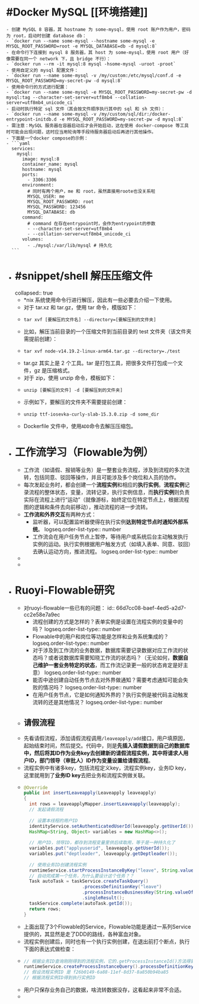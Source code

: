 # #Docker MySQL [[环境搭建]]
	- 创建 MySQL 8 容器，其 hostname 为 some-mysql，使用 root 账户作为用户，密码为 root，启动时创建 database db：
	- `docker run --name some-mysql --hostname some-mysql -e MYSQL_ROOT_PASSWORD=root -e MYSQL_DATABASE=db -d mysql:8`
	- 在命令行下连接到 mysql 8 服务器，其 host 为 some-mysql，使用 root 用户（好像需要在同一个 network 下，且 bridge 不行）：
	- `docker run --rm -it mysql:8 mysql -hsome-mysql -uroot -proot`
	- 使用自定义的 mysql 配置文件：
	- `docker run --name some-mysql -v /my/custom:/etc/mysql/conf.d -e MYSQL_ROOT_PASSWORD=my-secret-pw -d mysql:8`
	- 使用命令行的方式进行配置：
	- `docker run --name some-mysql -e MYSQL_ROOT_PASSWORD=my-secret-pw -d mysql:tag --character-set-server=utf8mb4 --collation-server=utf8mb4_unicode_ci`
	- 启动时执行特定 sql 文件（其会按文件顺序执行其中的 sql 和 sh 文件）：
	- `docker run --name some-mysql -v /my/custom/sql/dir:/docker-entrypoint-initdb.d -e MYSQL_ROOT_PASSWORD=my-secret-pw -d mysql:8`
	- 需注意：MySQL 服务器在容器启动后才会开始启动，这在使用 docker-compose 等工具时可能会出现问题，这时应当用轮询等手段待服务器启动后再进行其他操作。
	- 下面是一个docker compose的示例：
	- ```yaml
	  services:
	    mysql:
	      image: mysql:8
	      container_name: mysql
	      hostname: mysql
	      ports:
	        - 3306:3306
	      environment:
	        # 同时有两个用户，me 和 root，虽然直接用roote也没关系啦
	        MYSQL_USER: me
	        MYSQL_ROOT_PASSWORD: root
	        MYSQL_PASSWORD: 123456
	        MYSQL_DATABASE: db
	      command: 
	        # command 在存在entrypoint时，会作为entrypoint的参数
	        - --character-set-server=utf8mb4
	        - --collation-server=utf8mb4_unicode_ci
	      volumes:
	        - ./mysql:/var/lib/mysql # 持久化
	  ```
- # #snippet/shell 解压压缩文件
  collapsed:: true
	- \*nix 系统使用命令行进行解压，因此有一些必要去介绍一下使用。
	- 对于 tar.xz 和 tar.gz，使用 tar 命令，模版如下：
	- ```
	  tar xvf [要解压的文件名] --directory=[要解压到的文件夹]
	  ```
	- 比如，解压当前目录的一个压缩文件到当前目录的 test 文件夹（该文件夹需提前创建）：
	- ```
	  tar xvf node-v14.19.2-linux-arm64.tar.gz --directory=./test
	  ```
	- tar.gz 其实上是 2 个工具。tar 是打包工具，把很多文件打包成一个文件，gz 是压缩格式。
	- 对于 zip，使用 unzip 命令，模板如下：
	- ```
	  unzip [要解压的文件] -d [要解压到的文件夹]
	  ```
	- 示例如下，要解压的文件夹不需要提前创建：
	- ```
	  unzip ttf-iosevka-curly-slab-15.3.0.zip -d some_dir
	  ```
	- Dockerfile 文件中，使用`ADD`命令去解压压缩包。
- # 工作流学习（Flowable为例）
	- 工作流（如请假、报销等业务）是一整套业务流程，涉及到流程的多次流转，包括同意、驳回等操作，并且可能涉及多个岗位和人员的协作。
	- 每次发起业务时，都会创建一个**流程实例**和相应的**执行实例**。**流程实例**记录流程的整体状态，变量，流转记录，执行实例信息，而**执行实例**则负责实际在流程上进行“运动”（就像游标，始终定位在特定节点上，根据流程图的逻辑和条件去向前移动），推动流程的进一步流转。
	- **工作流和外界交互**有两种方式：
		- 监听器，可以配置监听器使得在执行实例**达到特定节点时通知外部系统**。
		  logseq.order-list-type:: number
		- 工作流会在用户任务节点上暂停，等待用户或系统后台主动触发执行实例的运动。执行实例根据用户触发方式（如填入表单、同意、驳回）去确认运动方向，推进流程。
		  logseq.order-list-type:: number
	-
	-
- # Ruoyi-Flowable研究
	- 对ruoyi-flowable一些已有的问题：
	  id:: 66d7cc08-baef-4ed5-a2d7-cc2e58e7a9ec
		- 流程创建的方式是怎样的？表单实例是设置在流程实例的变量中的吗？
		  logseq.order-list-type:: number
		- Flowable中的用户和岗位等功能是怎样和业务系统集成的？
		  logseq.order-list-type:: number
		- 对于涉及到工作流的业务数据，数据库需要记录数据对应工作流的状态吗？或者说数据库需要知晓工作流的状态吗？（无论如何，**数据自己维护一套业务特定的状态**，而工作流记录更一般的状态肯定是好主意）
		  logseq.order-list-type:: number
		- 能否中途创建自动任务节点去对外界做通知？需要考虑通知可能会失败的情况吗？
		  logseq.order-list-type:: number
		- 在用户任务节点，它是如何通知外界的？执行实例是被代码主动触发流转的还是其他情况？
		  logseq.order-list-type:: number
	- ## 请假流程
	- 先看请假流程，添加请假流程调用`/leaveapply/add`接口，用户填原因，起始结束时间，然后提交。代码中，则是**先插入请假数据到自己的数据库中，然后将其ID作为业务key去创建新的请假流程实例，其中将请求人用户ID，部门领导（审批人）ID作为变量设置给请假流程**。
	- 流程实例中有诸多key，包括流程定义key，流程实例key，业务ID key，这里就用到了**业务ID key**去把业务和流程实例做关联。
	- ```java
	  @Override
	  public int insertLeaveapply(Leaveapply leaveapply)
	  {
	    int rows = leaveapplyMapper.insertLeaveapply(leaveapply);
	    // 发起请假流程
	    
	    // 设置本线程的用户ID
	    identityService.setAuthenticatedUserId(leaveapply.getUserId());
	    HashMap<String, Object> variables = new HashMap<>();
	    
	    // 用户ID，领导ID，都存到流程变量里供后续取用，等于是一种持久化了
	    variables.put("applyuserid", leaveapply.getUserId());
	    variables.put("deptleader", leaveapply.getDeptleader());
	    
	    // 使用业务ID创建流程实例
	    runtimeService.startProcessInstanceByKey("leave", String.valueOf(leaveapply.getId()), variables);
	    // 自动完成第一个任务，为什么要设计这个任务？？
	    Task autoTask = taskService.createTaskQuery()
	      					.processDefinitionKey("leave")
	      					.processInstanceBusinessKey(String.valueOf(leaveapply.getId()))
	      					.singleResult(); 
	    taskService.complete(autoTask.getId());
	    return rows;
	  }
	  ```
	- 上面出现了3个Flowable的Service，Flowable功能是通过一系列Service提供的，其显然是走了DDD的路线，各种富血对象。
	- 流程实例创建后，同时也有一个执行实例创建，在退出前打个断点，执行下面的表达式做检查：
	- ```java
	  // 根据业务ID查询刚刚得到的流程实例，它的.getProcessInstanceId()方法得到流程实例ID
	  runtimeService.createProcessInstanceQuery().processDefinitionKey("leave").processInstanceBusinessKey(String.valueOf(leaveapply.getId())).singleResult()
	  // 假设流程实例ID 是 f26b0149-6a88-11ef-8d37-8a850b94ba85
	  // 根据流程实例ID得到执行实例ID
	  ```
	- 用户只保存业务自己的数据，啥流转数据没存，这看起来非常不合适。
	-